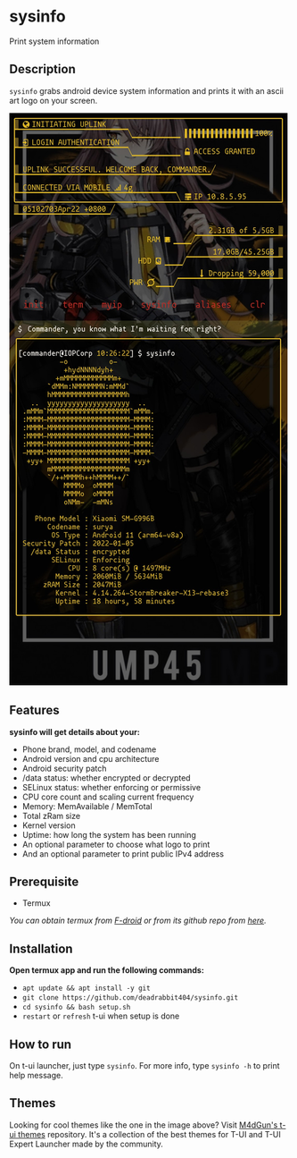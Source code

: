 # sysinfo
Print system information

## Description
`sysinfo` grabs android device system information and prints it with an ascii
art logo on your screen.

![Screenshot](image/sysinfo.jpg)

## Features
**sysinfo will get details about your:**
* Phone brand, model, and codename
* Android version and cpu architecture
* Android security patch
* /data status: whether encrypted or decrypted
* SELinux status: whether enforcing or permissive
* CPU core count and scaling current frequency
* Memory: MemAvailable / MemTotal
* Total zRam size
* Kernel version
* Uptime: how long the system has been running
* An optional parameter to choose what logo to print
* And an optional parameter to print public IPv4 address

## Prerequisite
* Termux

_You can obtain termux from [F-droid](https://f-droid.org/en/packages/com.termux/)
or from its github repo from [here](https://github.com/termux/termux-app)._

## Installation
**Open termux app and run the following commands:**
* `apt update && apt install -y git`
* `git clone https://github.com/deadrabbit404/sysinfo.git`
* `cd sysinfo && bash setup.sh`
* `restart` or `refresh` t-ui when setup is done

## How  to run
On t-ui launcher, just type `sysinfo`. For more info, type `sysinfo -h` to print help message.

## Themes
Looking for cool themes like the one in the image above? Visit [M4dGun's t-ui themes](https://github.com/M4dGun/t-ui_themes)
repository. It's a  collection of the best themes for
T-UI and T-UI Expert Launcher made by the community.

